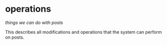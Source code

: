 # operations
*things we can do with posts*

This describes all modifications and operations that the system can perform on posts.